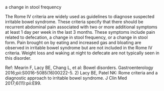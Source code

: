 a change in stool frequency

The Rome IV criteria are widely used as guidelines to diagnose suspected irritable bowel syndrome. These criteria specify that there should be recurrent abdominal pain associated with two or more additional symptoms at least 1 day per week in the last 3 months. These symptoms include pain related to defecation, a change in stool frequency, or a change in stool form. Pain brought on by eating and increased gas and bloating are observed in irritable bowel syndrome but are not included in the Rome IV criteria. Weight loss and waking at night to defecate are not typically seen in this disorder.

Ref: Mearin F, Lacy BE, Chang L, et al: Bowel disorders. Gastroenterology 2016;pii:S0016-5085(16)00222-5.  2) Lacy BE, Patel NK: Rome criteria and a diagnostic approach to irritable bowel syndrome. J Clin Med 2017;6(11):pii:E99.